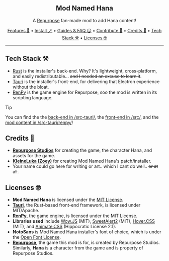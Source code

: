 <div align="center">

## Mod Named Hana
A [Repurpose](https://residentrabbit.itch.io/repurpose) fan-made mod to add Hana content!

[Features 🥹](#features) • [Install 🪄](#install) • [Guides & FAQ 😖](#guides-&-faq) • [Contribute 📝](#contribute) • [Credits 🎉](#credits) • [Tech Stack ⚒️](#tech-stack) • [Licenses 🤓](#license)

</div>

---

## Tech Stack ⚒️
- [Rust](https://www.rust-lang.org/) is the installer's back-end. Why? It's lightweight, cross-platform, and easily redistributable... ~~and I needed an excuse to learn it~~.
- [Tauri](https://tauri.app/) is the installer's front-end, for delivering that Electron experience without the bloat.
- [RenPy](https://www.renpy.org/) is the game engine for Repurpose, soo the mod is written in its scripting language.

> [!TIP]
> You can find the the [back-end in /src-tauri/](https://github.com/kleineluka/modnamedhana/tree/main/src-tauri/src), the [front-end in /src/](https://github.com/kleineluka/modnamedhana/tree/main/src), and the [mod content in /src-tauri/renpy/](https://github.com/kleineluka/modnamedhana/tree/main/src-tauri/renpy)!

## Credits 🎉 
- **[Repurpose Studios](https://residentrabbit.itch.io/repurpose)** for creating the game, the character Hana, and assets for the game.
- **[KleineLuka (Zoey)](https://www.github.com/kleineluka)** for creating Mod Named Hana's patch/installer.
- Your name could go here for writing or art.. which I cant do well.. ~~or at all~~.

## Licenses 🤓
- **Mod Named Hana** is licensed under the [MIT License](https://github.com/kleineluka/modnamedhana/blob/main/LICENSE).
- **[Tauri](https://github.com/tauri-apps/tauri)**, the Rust-based front-end framework, is licensed under MIT/Apache.
- **[RenPy](https://www.renpy.org/)**, the game engine, is licensed under the MIT License.
- **Libraries used** include [Wow.JS](https://wowjs.uk) (MIT), [SweetAlert2](https://github.com/sweetalert2/sweetalert2) (MIT), [Hover.CSS](https://github.com/IanLunn/Hover) (MIT), and [Animate.CSS](https://github.com/animate-css/animate.css) (Hippocratic License 2.1).
- **NotoSans** is Mod Named Hana installer's font of choice, which is under the [Open Font License](https://fonts.google.com/noto/specimen/Noto+Sans/about).
- **[Repurpose](https://residentrabbit.itch.io/repurpose)**, the game this mod is for, is created by Repurpose Studios. Similarly, **Hana** is a character from the game and is property of Repurpose Studios.


